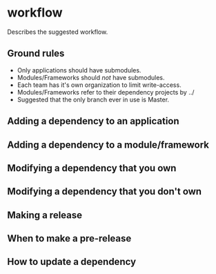 # workflow
Describes the suggested workflow.

## Ground rules

- Only applications should have submodules.
- Modules/Frameworks should *not* have submodules.
- Each team has it's own organization to limit write-access.
- Modules/Frameworks refer to their dependency projects by ../
- Suggested that the only branch ever in use is Master.

## Adding a dependency to an application

## Adding a dependency to a module/framework

## Modifying a dependency that you own

## Modifying a dependency that you don't own

## Making a release

## When to make a pre-release

## How to update a dependency
